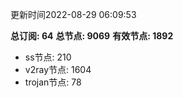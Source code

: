 更新时间2022-08-29 06:09:53

**总订阅: 64**
**总节点: 9069**
**有效节点: 1892**
- ss节点: 210
- v2ray节点: 1604
- trojan节点: 78
